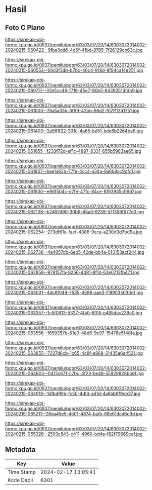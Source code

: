 # Hasil

## Foto C Plano

https://sirekap-obj-formc.kpu.go.id/0937/pemilu/pdpr/63/03/07/20/14/6303072014002-20240215-060422--9fbe3dd6-4d6f-41bd-9785-7f26129cb63c.jpg

https://sirekap-obj-formc.kpu.go.id/0937/pemilu/pdpr/63/03/07/20/14/6303072014002-20240215-060553--06d3f3db-b7bc-46c4-918d-8f94ca14e251.jpg

https://sirekap-obj-formc.kpu.go.id/0937/pemilu/pdpr/63/03/07/20/14/6303072014002-20240215-060751--33e5cc46-f716-45e7-80b5-6439251dfdb0.jpg

https://sirekap-obj-formc.kpu.go.id/0937/pemilu/pdpr/63/03/07/20/14/6303072014002-20240215-061000--78a5a33b-3f69-42bb-98d2-f07ff13d1751.jpg

https://sirekap-obj-formc.kpu.go.id/0937/pemilu/pdpr/63/03/07/20/14/6303072014002-20240215-061403--2a961f22-301c-4a65-bd51-bde6b2264ba6.jpg

https://sirekap-obj-formc.kpu.go.id/0937/pemilu/pdpr/63/03/07/20/14/6303072014002-20240215-061655--f233f72d-ef1c-4897-8331-655b5983ae65.jpg

https://sirekap-obj-formc.kpu.go.id/0937/pemilu/pdpr/63/03/07/20/14/6303072014002-20240215-061807--bee1a62b-77fe-4cc4-a34a-9a6b8ac9dfc1.jpg

https://sirekap-obj-formc.kpu.go.id/0937/pemilu/pdpr/63/03/07/20/14/6303072014002-20240215-061930--e66f504c-d7fe-47fc-84ce-8193935c99d7.jpg

https://sirekap-obj-formc.kpu.go.id/0937/pemilu/pdpr/63/03/07/20/14/6303072014002-20240215-062138--b2497d90-30b9-45a0-9259-57f359f577e3.jpg

https://sirekap-obj-formc.kpu.go.id/0937/pemilu/pdpr/63/03/07/20/14/6303072014002-20240215-062254--273df61e-faef-4386-9eca-a230d3d7bd9a.jpg

https://sirekap-obj-formc.kpu.go.id/0937/pemilu/pdpr/63/03/07/20/14/6303072014002-20240215-062736--4a4057db-6eb5-42de-bb4a-013153acf244.jpg

https://sirekap-obj-formc.kpu.go.id/0937/pemilu/pdpr/63/03/07/20/14/6303072014002-20240215-062859--979157fa-9256-4d81-8f1d-63e0713fb471.jpg

https://sirekap-obj-formc.kpu.go.id/0937/pemilu/pdpr/63/03/07/20/14/6303072014002-20240215-063031--4dc6f049-7535-4596-aae3-f189035030e1.jpg

https://sirekap-obj-formc.kpu.go.id/0937/pemilu/pdpr/63/03/07/20/14/6303072014002-20240215-063357--1c5f0813-5337-4fa0-8f05-e485dac239c0.jpg

https://sirekap-obj-formc.kpu.go.id/0937/pemilu/pdpr/63/03/07/20/14/6303072014002-20240215-063556--f659357b-61e0-48d6-9e97-15476e5148fa.jpg

https://sirekap-obj-formc.kpu.go.id/0937/pemilu/pdpr/63/03/07/20/14/6303072014002-20240215-063855--7227d8cb-1c65-4c8f-a869-31435e6a4521.jpg

https://sirekap-obj-formc.kpu.go.id/0937/pemilu/pdpr/63/03/07/20/14/6303072014002-20240215-064803--0413c671-c7bc-4f23-be48-55829828bb6f.jpg

https://sirekap-obj-formc.kpu.go.id/0937/pemilu/pdpr/63/03/07/20/14/6303072014002-20240215-064916--1dfbd99b-fc50-4dfd-ad1d-4a6bb6f9de37.jpg

https://sirekap-obj-formc.kpu.go.id/0937/pemilu/pdpr/63/03/07/20/14/6303072014002-20240215-065211--28da45e5-4501-4874-bafb-88e61dad6c9d.jpg

https://sirekap-obj-formc.kpu.go.id/0937/pemilu/pdpr/63/03/07/20/14/6303072014002-20240215-065326--2503c843-c411-4960-bd4a-f82f79669caf.jpg


## Metadata

| Key        | Value               |
| ---------- | ------------------- |
| Time Stamp | 2024-02-17 13:05:41 |
| Kode Dapil | 6301                |



